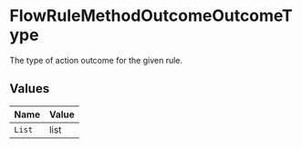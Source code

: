 # FlowRuleMethodOutcomeOutcomeType

The type of action outcome for the given rule.


## Values

| Name   | Value  |
| ------ | ------ |
| `List` | list   |